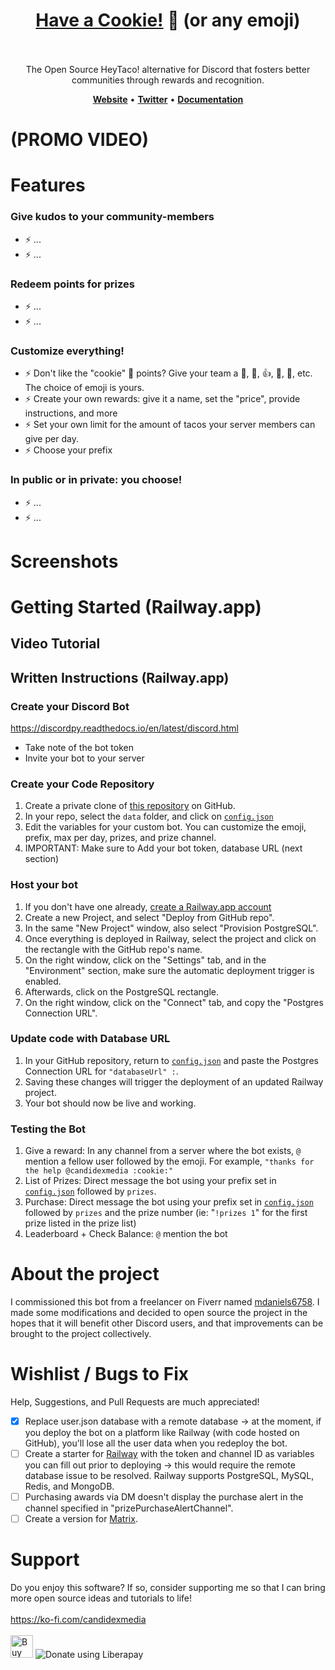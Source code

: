 <h1 align="center" style="border-bottom: none">
    <b><a href="#">Have a Cookie!</a> 🍪 (or any emoji)</b><br>
  
 <br>
</h1>

<p align="center">
The Open Source HeyTaco! alternative for Discord that fosters better communities through rewards and recognition. 
</p>

<p align="center">
    <a href="#"><b>Website</b></a> •
    <a href="#"><b>Twitter</b></a> •
    <a href="#"><b>Documentation</b></a>
</p>  

# (PROMO VIDEO)

# Features
### Give kudos to your community-members
- ⚡ ...
- ⚡ ...

### Redeem points for prizes
- ⚡ ...
- ⚡ ...

### Customize everything!
- ⚡ Don't like the "cookie" 🍪 points? Give your team a 🥭, 🥝, 👍, 🍔, 🙌, etc. The choice of emoji is yours.
- ⚡ Create your own rewards: give it a name, set the "price", provide instructions, and more
- ⚡ Set your own limit for the amount of tacos your server members can give per day.
- ⚡ Choose your prefix

### In public or in private: you choose!
- ⚡ ...
- ⚡ ...

# Screenshots

# Getting Started (Railway.app)
## Video Tutorial

## Written Instructions (Railway.app)
### Create your Discord Bot
https://discordpy.readthedocs.io/en/latest/discord.html
- Take note of the bot token
- Invite your bot to your server

### Create your Code Repository
1. Create a private clone of [this repository](https://github.com/havecookie/haveacookie) on GitHub.
2. In your repo, select the `data` folder, and click on [`config.json`](https://github.com/havecookie/haveacookie/blob/main/data/config.json)
3. Edit the variables for your custom bot. You can customize the emoji, prefix, max per day, prizes, and prize channel.
4. IMPORTANT: Make sure to Add your bot token, database URL (next section)

### Host your bot
1. If you don't have one already, [create a Railway.app account](https://railway.app?referralCode=7ENqQl)
2. Create a new Project, and select "Deploy from GitHub repo".
3. In the same "New Project" window, also select "Provision PostgreSQL".
4. Once everything is deployed in Railway, select the project and click on the rectangle with the GitHub repo's name.
5. On the right window, click on the "Settings" tab, and in the "Environment" section, make sure the automatic deployment trigger is enabled.
6. Afterwards, click on the PostgreSQL rectangle.
7. On the right window, click on the "Connect" tab, and copy the "Postgres Connection URL".

### Update code with Database URL
1. In your GitHub repository, return to [`config.json`](https://github.com/havecookie/haveacookie/blob/main/data/config.json) and paste the Postgres Connection URL for `"databaseUrl" :`.
2. Saving these changes will trigger the deployment of an updated Railway project.
3. Your bot should now be live and working.

### Testing the Bot
1. Give a reward: In any channel from a server where the bot exists, `@` mention a fellow user followed by the emoji. For example, `"thanks for the help @candidexmedia :cookie:"`
2. List of Prizes: Direct message the bot using your prefix set in [`config.json`](https://github.com/havecookie/haveacookie/blob/main/data/config.json) followed by `prizes`.
2. Purchase: Direct message the bot using your prefix set in [`config.json`](https://github.com/havecookie/haveacookie/blob/main/data/config.json) followed by `prizes` and the prize number (ie: "`!prizes 1`" for the first prize listed in the prize list)
3. Leaderboard + Check Balance: `@` mention the bot

# About the project
I commissioned this bot from a freelancer on Fiverr named [mdaniels6758](www.fiverr.com/mdaniels6758). I made some modifications and decided to open source the project in the hopes that it will benefit other Discord users, and that improvements can be brought to the project collectively.

# Wishlist / Bugs to Fix
Help, Suggestions, and Pull Requests are much appreciated!
- [x] Replace user.json database with a remote database → at the moment, if you deploy the bot on a platform like Railway (with code hosted on GitHub), you'll lose all the user data when you redeploy the bot.
- [ ] Create a starter for [Railway](www.railway.app/) with the token and channel ID as variables you can fill out prior to deploying → this would require the remote database issue to be resolved. Railway supports PostgreSQL, MySQL, Redis, and MongoDB.
- [ ] Purchasing awards via DM doesn't display the purchase alert in the channel specified in "prizePurchaseAlertChannel".
- [ ] Create a version for [Matrix](https://matrix.org/).

# Support
Do you enjoy this software? If so, consider supporting me so that I can bring more open source ideas and tutorials to life! <br><br>
https://ko-fi.com/candidexmedia <br><br>
<a href='https://ko-fi.com/O4O61QG9T' target='_blank'><img height='36' style='border:0px;height:36px;' src='https://cdn.ko-fi.com/cdn/kofi5.png?v=3' border='0' alt='Buy Me a Coffee at ko-fi.com' /></a>
<img alt="Donate using Liberapay" src="https://liberapay.com/assets/widgets/donate.svg">
